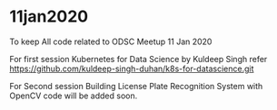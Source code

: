 # 11jan2020
To keep All code related to ODSC Meetup 11 Jan 2020

For first session Kubernetes for Data Science by Kuldeep Singh refer https://github.com/kuldeep-singh-duhan/k8s-for-datascience.git

For Second session Building License Plate Recognition System with OpenCV code will be added soon.

